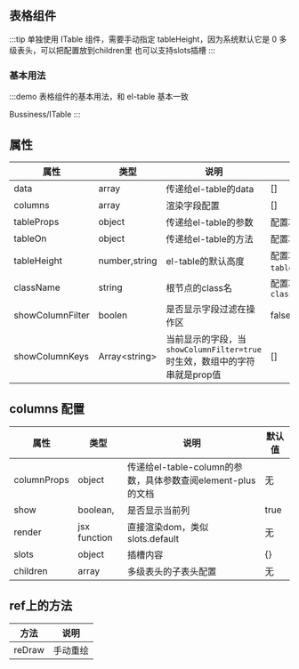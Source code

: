 ## 表格组件

:::tip
单独使用 ITable 组件，需要手动指定 tableHeight，因为系统默认它是 0
多级表头，可以把配置放到children里
也可以支持slots插槽
:::

### 基本用法

:::demo 表格组件的基本用法，和 el-table 基本一致

Bussiness/ITable
:::


## 属性
|属性|类型|说明|默认值|
|--|--|--|--|
|data|array|传递给el-table的data|[]|
|columns|array|渲染字段配置|[]|
|tableProps|object|传递给el-table的参数|配置项`tableProps`|
|tableOn|object|传递给el-table的方法|配置项`tableOn`|
|tableHeight|number,string|el-table的默认高度|配置项`tableHeight`=0|
|className|string|根节点的class名|配置项`class.ITableRoot`|
|showColumnFilter|boolen|是否显示字段过滤在操作区|false|
|showColumnKeys|Array\<string\>|当前显示的字段，当`showColumnFilter=true`时生效，数组中的字符串就是prop值|[]|

## columns 配置
|属性|类型|说明|默认值|
|--|--|--|--|
|columnProps|object|传递给el-table-column的参数，具体参数查阅element-plus的文档|无|
|show|boolean,|是否显示当前列|true|
|render|jsx function|直接渲染dom，类似slots.default|无|
|slots|object|插槽内容|{}|
|children|array|多级表头的子表头配置|无|

## ref上的方法
|方法|说明|
|--|--|
|reDraw|手动重绘|


